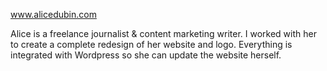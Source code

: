 www.alicedubin.com

Alice is a freelance journalist & content marketing writer. I worked with her to create a complete redesign of her website and logo. Everything is integrated with Wordpress so she can update the website herself.

